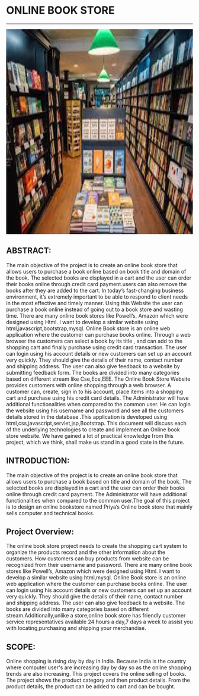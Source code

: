 <html>
 
 <head>
 
 </head>
 <body>
  <h1>ONLINE BOOK STORE</h1>
  <hr>
  <img src="book3.jpeg"
" width="551" height="551"/>
            
            

  <h2>ABSTRACT:</h2>

The main objective of the project is to create an online book store that allows users to purchase a book online based on  book title and domain of the book. The selected books are
displayed in a cart and the user can order their books online through credit card payment.users can also remove the books after they are added to the cart. In today’s fast-changing
business environment, it’s extremely important to be able to respond to client needs in the most effective and timely manner.  Using this Website the user can purchase a book online
instead of going out to a book store and wasting time. There are many online book stores like Powell’s, Amazon which were designed using Html. I want to develop a similar website 
using  html,javascript,bootstrap,mysql. Online Book store is an online web application where the customer can purchase books online. Through a web browser the customers can select
a book by its title , and can add to the shopping cart and finally purchase using credit card transaction. The user can login using his account details or new customers can set up
an account very quickly. They should give the details of their name, contact number and shipping address. The user can also give feedback to a website by submitting feedback form.
The books are divided into many categories based on different stream like Cse,Ece,EEE. The Online Book Store Website provides customers with online shopping through a web browser.
A customer can, create, sign in to his account, place items into a shopping cart and purchase using his credit card details. The Administrator will have additional functionalities
when compared to the common user. He can login the website using his username and password and see all the customers details stored in the database .This application is developed 
using html,css,javascript,servlet,jsp,Bootstrap. This document will discuss each of the underlying technologies to create and implement an Online book store website. 
We have gained a lot of practical knowledge from this project, which we think, shall make us stand in a good state in the future.

  <h2>INTRODUCTION:</h2>
 The main objective of the project is to create an online book store that allows users to purchase a book based on title and domain of the book. The selected books are displayed 
 in a cart and the user can order their books online through credit card payment. The Administrator will have additional functionalities when compared to the common user.The goal
 of this project is to design an online bookstore named Priya’s Online book store that mainly sells computer and technical books. 
 
  <h2>Project Overview:</h2>
 
 The online book store project needs to create the shopping cart system to organize the products record and the other information about the customers. How customers can buy 
 products from website can be recognized from their username and password. There are many online book stores like Powell’s, Amazon which were designed using Html. I want to 
 develop a similar website using html,mysql. Online Book store is an online web application where the customer can purchase books online. The user can login using his account
 details or new customers can set up an account very quickly. They should give the details of their name, contact number and shipping address. The user can also give feedback
 to a website. The books are divided into many categories based on different stream.Additionally,unlike a store,online book store has friendly customer service representatives
 available 24 hours a day,7 days a week to assist you with locating,purchasing and shipping your merchandise.
 
  <h2>SCOPE:</h2>
 
 Online shopping is rising day by day in India. Because India is the country where computer user's are increasing day by day so as the online shopping trends are also increasing. 
 This project covers the online selling of books. The project shows the product category and then product details. From the product details, the product can be added to cart and
 can be bought.      
 </body>
 </html>

 
